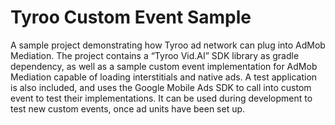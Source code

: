 # Tyroo Custom Event Sample

A sample project demonstrating how Tyroo ad network can plug into AdMob Mediation. The project contains a “Tyroo Vid.AI” SDK library as gradle dependency, as well as a sample custom event implementation for AdMob Mediation capable of loading interstitials and native ads.  A test application is also included, and uses the Google Mobile Ads SDK to call into custom event to test their implementations. It can be used during development to test new custom events, once ad units have been set up.
